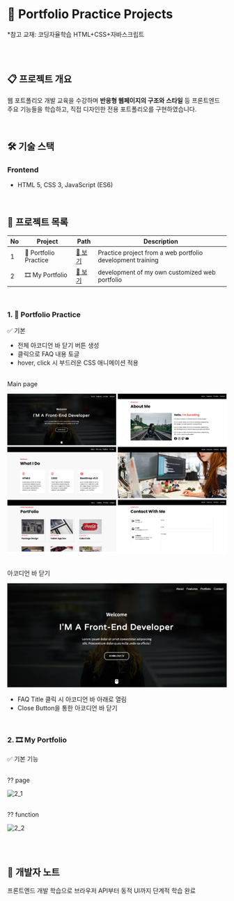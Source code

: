 📃 Portfolio Practice Projects
================================
*참고 교재: 코딩자율학습 HTML+CSS+자바스크립트

<br><br>

## 📋 프로젝트 개요
웹 포트폴리오 개발 교육을 수강하며 **반응형 웹페이지의 구조와 스타일** 등 프론트엔드 주요 기능들을 학습하고, 직접  디자인한 전용 포트폴리오를 구현하였습니다.

<br>

## 🛠 기술 스택

### Frontend
- HTML 5, CSS 3, JavaScript (ES6)

<br>

## 🎯 프로젝트 목록
| No | Project | Path | Description |
|------|--------------------|-----------|------|
| 1 | 🎵 Portfolio Practice | [🔗 보기](./cozadan-practice) | Practice project from a web portfolio development training  |
| 2 | 🎞 My Portfolio | [🔗 보기](./2-localStorage-basic-operations) | development of my own customized web portfolio |

<br>

### 1. 🎵 Portfolio Practice

✅ 기본 
- 전체 아코디언 바 닫기 버튼 생성
- 클릭으로 FAQ 내용 토글
- hover, click 시 부드러운 CSS 애니메이션 적용

<br>
<caption>Main page</caption>

![1_1](./rdme_images/practice_pages.png)

<br>

<caption>아코디언 바 닫기</caption>

![1_2](./rdme_images/1_1.JPG)
- FAQ Title 클릭 시 아코디언 바 아래로 열림
- Close Button을 통한 아코디언 바 닫기
<br>

### 2. 🎞 My Portfolio

✅ 기본 기능


<br>
<caption>?? page</caption>

![2_1](./rdme_images/2_1.JPG)

<br>
<caption>?? function</caption>

![2_2](./rdme_images/2_2.png)


<br>

<br>

## 👤 개발자 노트
프론트엔드 개발 학습으로 브라우저 API부터 동적 UI까지 단계적 학습 완료

